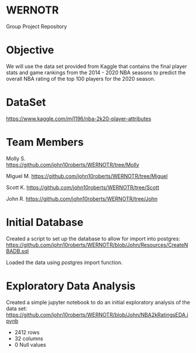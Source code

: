 # WERNOTR
 Group Project Repository

# Objective
We will use the data set provided from Kaggle that contains the final player stats and game rankings from the 2014 - 2020 NBA seasons to predict the overall NBA rating of the top 100 players for the 2020 season.  

# DataSet
https://www.kaggle.com/mj1196/nba-2k20-player-attributes

# Team Members
Molly S.  
https://github.com/john10roberts/WERNOTR/tree/Molly

Miguel M. 
https://github.com/john10roberts/WERNOTR/tree/Miguel

Scott K. 
https://github.com/john10roberts/WERNOTR/tree/Scott

John R. 
https://github.com/john10roberts/WERNOTR/tree/John

# Initial Database
Created a script to set up the database to allow for import into postgres:
https://github.com/john10roberts/WERNOTR/blob/John/Resources/CreateNBADB.sql

Loaded the data using postgres import function. 

# Exploratory Data Analysis
Created a simple jupyter notebook to do an initial exploratory analysis of the data set:  
https://github.com/john10roberts/WERNOTR/blob/John/NBA2kRatingsEDA.ipynb

* 2412 rows
* 32 columns
* 0 Null values


